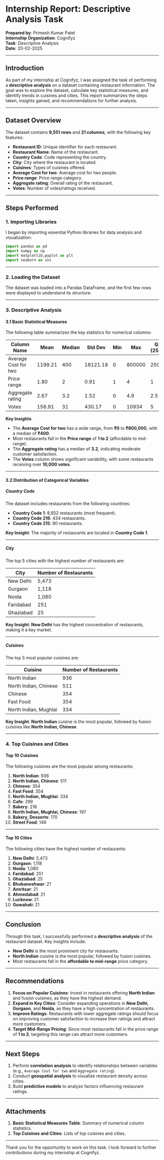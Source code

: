 # **Internship Report: Descriptive Analysis Task**

**Prepared by**: Primesh Kumar Patel  
**Internship Organization**: Cognifyz  
**Task**: Descriptive Analysis  
**Date**: 20-02-2025

---

## **Introduction**
As part of my internship at Cognifyz, I was assigned the task of performing a **descriptive analysis** on a dataset containing restaurant information. The goal was to explore the dataset, calculate key statistical measures, and identify trends in cuisines and cities. This report summarizes the steps taken, insights gained, and recommendations for further analysis.

---

## **Dataset Overview**
The dataset contains **9,551 rows** and **21 columns**, with the following key features:
- **Restaurant ID**: Unique identifier for each restaurant.
- **Restaurant Name**: Name of the restaurant.
- **Country Code**: Code representing the country.
- **City**: City where the restaurant is located.
- **Cuisines**: Types of cuisines offered.
- **Average Cost for two**: Average cost for two people.
- **Price range**: Price range category.
- **Aggregate rating**: Overall rating of the restaurant.
- **Votes**: Number of votes/ratings received.

---

## **Steps Performed**

### **1. Importing Libraries**
I began by importing essential Python libraries for data analysis and visualization:
```python
import pandas as pd
import numpy as np
import matplotlib.pyplot as plt
import seaborn as sns
```

---

### **2. Loading the Dataset**
The dataset was loaded into a Pandas DataFrame, and the first few rows were displayed to understand its structure.

---

### **3. Descriptive Analysis**

#### **3.1 Basic Statistical Measures**
The following table summarizes the key statistics for numerical columns:

| Column Name            | Mean      | Median | Std Dev    | Min  | Max     | Q1 (25%) | Q3 (75%) |
|-------------------------|-----------|--------|------------|------|---------|----------|----------|
| Average Cost for two    | 1199.21   | 400    | 16121.18   | 0    | 800000  | 250      | 700      |
| Price range             | 1.80      | 2      | 0.91       | 1    | 4       | 1        | 2        |
| Aggregate rating        | 2.67      | 3.2    | 1.52       | 0    | 4.9     | 2.5      | 3.7      |
| Votes                   | 156.91    | 31     | 430.17     | 0    | 10934   | 5        | 131      |

**Key Insights**:
- The **Average Cost for two** has a wide range, from **₹0** to **₹800,000**, with a median of **₹400**.
- Most restaurants fall in the **Price range** of **1 to 2** (affordable to mid-range).
- The **Aggregate rating** has a median of **3.2**, indicating moderate customer satisfaction.
- The **Votes** column shows significant variability, with some restaurants receiving over **10,000 votes**.

---

#### **3.2 Distribution of Categorical Variables**

##### **Country Code**
The dataset includes restaurants from the following countries:
- **Country Code 1**: 8,652 restaurants (most frequent).
- **Country Code 216**: 434 restaurants.
- **Country Code 215**: 80 restaurants.

**Key Insight**: The majority of restaurants are located in **Country Code 1**.

---

##### **City**
The top 5 cities with the highest number of restaurants are:

| City       | Number of Restaurants |
|------------|-----------------------|
| New Delhi  | 5,473                 |
| Gurgaon    | 1,118                 |
| Noida      | 1,080                 |
| Faridabad  | 251                   |
| Ghaziabad  | 25                    |

**Key Insight**: **New Delhi** has the highest concentration of restaurants, making it a key market.

---

##### **Cuisines**
The top 5 most popular cuisines are:

| Cuisine                     | Number of Restaurants |
|-----------------------------|-----------------------|
| North Indian                | 936                   |
| North Indian, Chinese       | 511                   |
| Chinese                     | 354                   |
| Fast Food                   | 354                   |
| North Indian, Mughlai       | 334                   |

**Key Insight**: **North Indian** cuisine is the most popular, followed by fusion cuisines like **North Indian, Chinese**.

---

### **4. Top Cuisines and Cities**

#### **Top 10 Cuisines**
The following cuisines are the most popular among restaurants:
1. **North Indian**: 936
2. **North Indian, Chinese**: 511
3. **Chinese**: 354
4. **Fast Food**: 354
5. **North Indian, Mughlai**: 334
6. **Cafe**: 299
7. **Bakery**: 218
8. **North Indian, Mughlai, Chinese**: 197
9. **Bakery, Desserts**: 170
10. **Street Food**: 149

---

#### **Top 10 Cities**
The following cities have the highest number of restaurants:
1. **New Delhi**: 5,473
2. **Gurgaon**: 1,118
3. **Noida**: 1,080
4. **Faridabad**: 251
5. **Ghaziabad**: 25
6. **Bhubaneshwar**: 21
7. **Amritsar**: 21
8. **Ahmedabad**: 21
9. **Lucknow**: 21
10. **Guwahati**: 21

---

## **Conclusion**
Through this task, I successfully performed a **descriptive analysis** of the restaurant dataset. Key insights include:
- **New Delhi** is the most prominent city for restaurants.
- **North Indian** cuisine is the most popular, followed by fusion cuisines.
- Most restaurants fall in the **affordable to mid-range** price category.

---

## **Recommendations**
1. **Focus on Popular Cuisines**: Invest in restaurants offering **North Indian** and fusion cuisines, as they have the highest demand.
2. **Expand in Key Cities**: Consider expanding operations in **New Delhi**, **Gurgaon**, and **Noida**, as they have a high concentration of restaurants.
3. **Improve Ratings**: Restaurants with lower aggregate ratings should focus on improving customer satisfaction to increase their ratings and attract more customers.
4. **Target Mid-Range Pricing**: Since most restaurants fall in the price range of **1 to 2**, targeting this range can attract more customers.

---

## **Next Steps**
1. Perform **correlation analysis** to identify relationships between variables (e.g., `Average Cost for two` and `Aggregate rating`).
2. Conduct **geospatial analysis** to visualize restaurant density across cities.
3. Build **predictive models** to analyze factors influencing restaurant ratings.

---

## **Attachments**
1. **Basic Statistical Measures Table**: Summary of numerical column statistics.
2. **Top Cuisines and Cities**: Lists of top cuisines and cities.

---

Thank you for the opportunity to work on this task. I look forward to further contributions during my internship at Cognifyz.
